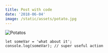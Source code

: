 ```yaml
---
title: Post with code
date: '2018-06-04'
image: /static/assets/potato.jpg
---
```


![Potatos](/assets/potato.jpg)

```
let someVar = 'what about it';
console.log(someVar); // super useful action
```
